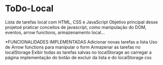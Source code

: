 # ToDo-Local
Lista de tarefas local com HTML, CSS e JavaScript
Objetivo principal desse projetoé praticar conceitos de javascript, como manipulação do DOM, eventos, arrow functions, armazenamento local...

*FUNCIONALIDADES IMPLEMENTADAS
  Adicionar novas tarefas a lista
  Uso de Arrow functions para manipular o form
  Armazenar as tarefas no localStorage
  Exibir todas as tarefas salvas no localStorage ao carregar a página
  implementação do botão de excluir da lista e do localStorage
  css